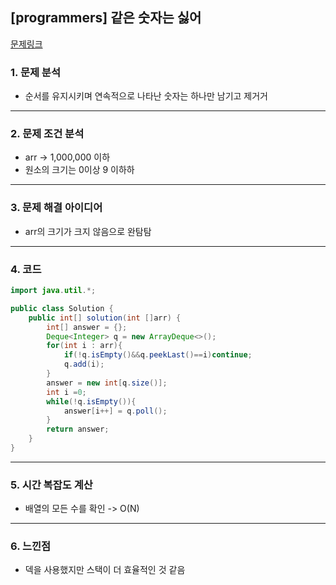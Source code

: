 ## [programmers] 같은 숫자는 싫어
[문제링크](https://school.programmers.co.kr/learn/courses/30/lessons/12906)
### 1. 문제 분석 
- 순서를 유지시키며 연속적으로 나타난 숫자는 하나만 남기고 제거거
---
### 2. 문제 조건 분석
- arr -> 1,000,000 이하
- 원소의 크기는 0이상 9 이하하
---
### 3. 문제 해결 아이디어
- arr의 크기가 크지 않음으로 완탐탐
---
### 4. 코드 
```java
import java.util.*;

public class Solution {
    public int[] solution(int []arr) {
        int[] answer = {};
        Deque<Integer> q = new ArrayDeque<>();
        for(int i : arr){
            if(!q.isEmpty()&&q.peekLast()==i)continue;
            q.add(i);
        }
        answer = new int[q.size()];
        int i =0; 
        while(!q.isEmpty()){
            answer[i++] = q.poll();
        }
        return answer;
    }
}
```
---
### 5. 시간 복잡도 계산
- 배열의 모든 수를 확인 -> O(N)
---
### 6. 느낀점
- 덱을 사용했지만 스택이 더 효율적인 것 같음